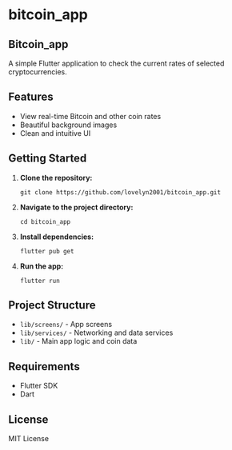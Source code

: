 # bitcoin_app

## Bitcoin_app

A simple Flutter application to check the current rates of selected cryptocurrencies.

## Features

- View real-time Bitcoin and other coin rates
- Beautiful background images
- Clean and intuitive UI

## Getting Started

1. **Clone the repository:**
   ```
   git clone https://github.com/lovelyn2001/bitcoin_app.git
   ```
2. **Navigate to the project directory:**
   ```
   cd bitcoin_app
   ```
3. **Install dependencies:**
   ```
   flutter pub get
   ```
4. **Run the app:**
   ```
   flutter run
   ```

## Project Structure

- `lib/screens/` - App screens
- `lib/services/` - Networking and data services
- `lib/` - Main app logic and coin data

## Requirements

- Flutter SDK
- Dart

## License

MIT License
